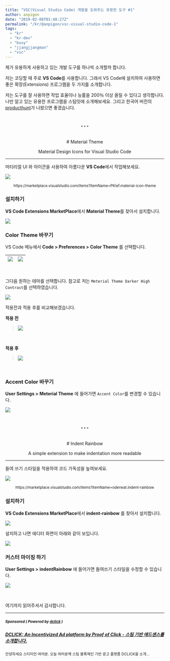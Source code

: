 ```yaml
---
title: "VSC(Visual Studio Code) 개발을 도와주는 유용한 도구 #1"
author: anpigon
date: "2019-02-08T01:48:27Z"
permalink: "/kr/@anpigon/vsc-visual-studio-code-1"
tags:
  - "kr"
  - "kr-dev"
  - "busy"
  - "jjangjjangman"
  - "vsc"
---
```

제가 유용하게 사용하고 있는 개발 도구를 하나씩 소개할까 합니다. 

저는 코딩할 때 주로 **VS Code**를 사용합니다. 그래서 VS Code에 설치하여 사용하면 좋은 확장(Extensions) 프로그램을 두 가지를 소개합니다.

저는 도구를 잘 사용하면 작업 효율이나 능률을 200％ 이상 올릴 수 있다고 생각합니다. 나만 알고 있는 유용한 프로그램을 스팀잇에 소개해보세요. 그리고 한국어 버전의 [producthunt](https://www.producthunt.com/)가 나왔으면 좋겠습니다.

<br><center><sup>* * *</sup></center><br>

<center>
# Material Theme

Material Design Icons for Visual Studio Code
<hr></center>

머티리얼 UI 와 아이콘을 사용하여 아름다운 **VS Code**에서 작업해보세요.

![](https://user-images.githubusercontent.com/3969643/51582295-c19ff680-1f0e-11e9-9031-1005aa0e87d1.png)
<center><sup>https://marketplace.visualstudio.com/items?itemName=PKief.material-icon-theme</sup></center>

### 설치하기

**VS Code Extensions MarketPlace**에서 **Material Theme**를 찾아서 설치합니다.

![](https://user-images.githubusercontent.com/3969643/51583239-029a0a00-1f13-11e9-8f4b-ed2114d75c0e.png)

### Color Theme 바꾸기

VS Code 메뉴에서 **Code > Preferences > Color Theme** 를 선택합니다.

|![](https://ipfs.busy.org/ipfs/Qme4REDU3R6xrV2go9a5cncJFxkWyiPcrefn3cWgMtHAvk)|![](https://ipfs.busy.org/ipfs/QmdvN4TYVD3gtHG3RyrKMq5spKkVdmJ1gWkKpmzV2XNhnY)|
|-|-|

&nbsp;

그다음 원하는 테마를 선택합니다. 참고로 저는 `Meterial Theme Darker High Contrast`를 선택하였습니다.

![](https://user-images.githubusercontent.com/3969643/51583169-a59e5400-1f12-11e9-9f9a-4e596a2b949b.png)

적용전과 적용 후를 비교해보겠습니다.

**적용 전**
> ![](https://user-images.githubusercontent.com/3969643/51582329-e85e2d00-1f0e-11e9-8297-94943d0a720a.png)

&nbsp;

**적용 후**
> ![](https://user-images.githubusercontent.com/3969643/51583168-a505bd80-1f12-11e9-8018-eb54efa1bd6b.png)

&nbsp;


### Accent Color 바꾸기

**User Settings > Meterial Theme** 에 들어가면 `Accent Color`를 변경할 수 있습니다.

![](https://user-images.githubusercontent.com/3969643/51582452-73d7be00-1f0f-11e9-819b-943a0c5f7543.png)

<br><center><sup>* * *</sup></center><br>

<center>
# Indent Rainbow

A simple extension to make indentation more readable
<hr></center>

들여 쓰기 스타일을 적용하여 코드 가독성을 높여보세요.

![](https://user-images.githubusercontent.com/3969643/51582635-39225580-1f10-11e9-9f27-948124f50193.png)
<center><sup>https://marketplace.visualstudio.com/items?itemName=oderwat.indent-rainbow</sup></center>

### 설치하기

**VS Code Extensions MarketPlace**에서 **indent-rainbow** 를 찾아서 설치합니다.

![](https://user-images.githubusercontent.com/3969643/51582669-68d15d80-1f10-11e9-8727-83fda3dc126a.png)

설치하고 나면 에디터 화면이 아래와 같이 보입니다.

![](https://user-images.githubusercontent.com/3969643/51583050-f95c6d80-1f11-11e9-91c2-8563f0bcbbb9.png)

### 커스터 마이징 하기

**User Settings > indentRainbow** 에 들어가면 들여쓰기 스타일을 수정할 수 있습니다.

![](https://user-images.githubusercontent.com/3969643/51582734-c2398c80-1f10-11e9-9c94-f12de9299a75.png)

&nbsp;

여기까지 읽어주셔서 감사합니다.


---

#####  <sub> **Sponsored ( Powered by [dclick](https://www.dclick.io) )** </sub>
##### [DCLICK: An Incentivized Ad platform by Proof of Click - 스팀 기반 애드센스를 소개합니다.](https://api.dclick.io/v1/c?x=eyJhbGciOiJIUzI1NiIsInR5cCI6IkpXVCJ9.eyJjIjoiYW5waWdvbiIsInMiOiJ2c2MtdmlzdWFsLXN0dWRpby1jb2RlLTEiLCJhIjpbInQtMSJdLCJ1cmwiOiJodHRwczovL3N0ZWVtaXQuY29tL2RjbGljay9AZGNsaWNrL2RjbGljay1hbi1pbmNlbnRpdml6ZWQtYWQtcGxhdGZvcm0tYnktcHJvb2Ytb2YtY2xpY2stIiwiaWF0IjoxNTQ5NjAwMzY0LCJleHAiOjE4NjQ5NjAzNjR9.9-oPgOmBLYDR821QpIHK_PapX9fKNmX1roIzqLXRb_g)
<sup>안녕하세요 스티미언 여러분. 오늘 여러분께 스팀 블록체인 기반 광고 플랫폼 DCLICK을 소개...</sup>
</center>